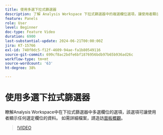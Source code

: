 ```yaml
---
title: 使用多選下拉式篩選器
description: 了解 Analysis Workspace 下拉式篩選器中的複選欄位選項，讓使用者顯示任何所選欄位中的資料。
feature: Panels
role: User
level: Beginner
doc-type: Feature Video
duration: 6900
last-substantial-update: 2024-06-21T00:00:00Z
jira: KT-15766
exl-id: 740f0dc5-f12f-4609-94ae-fa1b80549116
source-git-commit: 699cf8ac2bdfe6bf1876956bdb97b65b936ad26c
workflow-type: tm+mt
source-wordcount: '63'
ht-degree: 38%

---
```


# 使用多選下拉式篩選器

瞭解Analysis Workspace中在下拉式篩選器中多選欄位的選項，該選項可讓使用者顯示任何選定欄位的資料。 如需詳細檔案，請造訪[面板概觀](https://experienceleague.adobe.com/en/docs/analytics/analyze/analysis-workspace/panels/panels#static-drop-down-segments)。

>[!VIDEO](https://video.tv.adobe.com/v/3430412/?learn=on)
